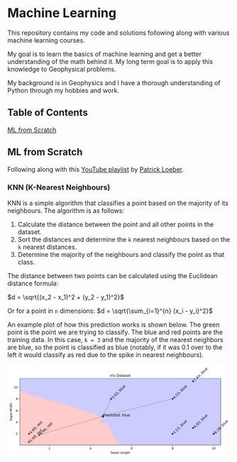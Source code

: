 # Machine Learning

This repository contains my code and solutions following along with various machine learning courses.

My goal is to learn the basics of machine learning and get a better understanding of the math behind it. My long term goal is to apply this knowledge to Geophysical problems.

My background is in Geophysics and I have a thorough understanding of Python through my hobbies and work.

## Table of Contents
<!-- 1. [Background mathematics](#background-mathematics) -->
<!-- ?. [Supervised Learning](#supervised-learning) -->
<!-- ?. [Unsupervised Learning](#unsupervised-learning) -->
[ML from Scratch](#ml-from-scratch)

## ML from Scratch

Following along with this [YouTube playlist](https://www.youtube.com/watch?v=ngLyX54e1LU&list=PLqnslRFeH2Upcrywf-u2etjdxxkL8nl7E&index=1) by [Patrick Loeber](https://www.youtube.com/@patloeber).

### KNN (K-Nearest Neighbours)
KNN is a simple algorithm that classifies a point based on the majority of its neighbours. The algorithm is as follows:
1. Calculate the distance between the point and all other points in the dataset.
2. Sort the distances and determine the `k` nearest neighbours based on the `k` nearest distances.
3. Determine the majority of the neighbours and classify the point as that class.

The distance between two points can be calculated using the Euclidean distance formula:

$d = \sqrt{(x_2 - x_1)^2 + (y_2 - y_1)^2}$

Or for a point in `n` dimensions:
$d = \sqrt{\sum_{i=1}^{n} (x_i - y_i)^2}$

An example plot of how this prediction works is shown below. The green point is the point we are trying to classify. The blue and red points are the training data. In this case, `k = 3` and the majority of the nearest neighbors are blue, so the point is classified as blue (notably, if it was 0.1 over to the left it would classify as red due to the spike in nearest neighbours).

![KNN Example](figures/knn_decision_boundary.png)
